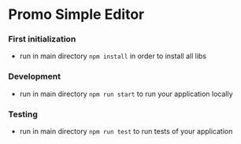 # Promo Simple Editor #

### First initialization ###

* run in main directory `npm install` in order to install all libs

### Development ###

* run in main directory `npm run start` to run your application locally

### Testing ###

* run in main directory `npm run test` to run tests of your application